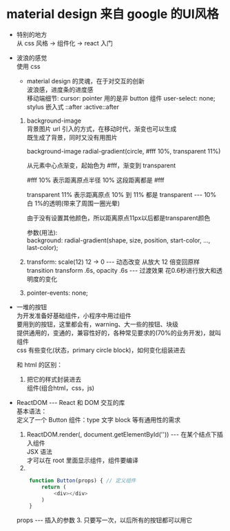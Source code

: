 # material design 来自 google 的UI风格  
- 特别的地方  
  从 css 风格 -> 组件化 -> react 入门  

- 波浪的感觉  
  使用 css  
  - material design 的灵魂，在于对交互的创新  
    波浪感，进度条的进度感  
    移动端细节: 
        cursor: pointer 用的是非 button 组件
        user-select: none;
        stylus 嵌入式 ::after  :active::after

  1. background-image  
     背景图片 url 引入的方式，在移动时代，渐变也可以生成  
     既生成了背景，同时又没有用图片  

     background-image radial-gradient(circle, #fff 10%, transparent 11%)  

     从元素中心点渐变，起始色为 #fff，渐变到 transparent  

     #fff 10% 表示距离原点半径 10% 这段距离都是 #fff  

     transparent 11% 表示距离原点 10% 到 11% 都是 transparent --- 10% 白 1%的透明(带来了周围一圈光晕)    

     由于没有设置其他颜色，所以距离原点11px以后都是transparent颜色
    
     参数(用法):   
     background: radial-gradient(shape, size, position, start-color, ..., last-color);

  2. transform: scale(12) 12 -> 0  --- 动态改变 从放大 12 倍变回原样    
     transition transform .6s, opacity .6s  --- 过渡效果 花0.6秒进行放大和透明度的变化

  3. pointer-events: none;

- 一堆的按钮  
  为开发准备好基础组件，小程序中用过组件  
  要用到的按钮，这里都会有，warning、大一些的按钮、块级  
  提供通用的，变通的，兼容性好的，各种常见要求的(70%的业务开发)，就叫组件  
  css 有些变化(状态，primary circle block)，如何变化组装进去  
  
  和 html 的区别：  
  1. 把它的样式封装进去  
     组件(组合html，css，js)  

- ReactDOM --- React 和 DOM 交互的库  
  基本语法：  
  定义了一个 Button 组件：type 文字 block 等有通用性的需求  
  1. ReactDOM.render(, document.getElementById('')) --- 在某个结点下插入组件  
     JSX 语法  
     才可以在 root 里面显示组件，组件要编译  
  2. 
    ```js 
        function Button(props) { // 定义组件
            return (
                <div></div>
            )
        } 
    ```
    props --- 插入的参数
  3. 只要写一次，以后所有的按钮都可以用它